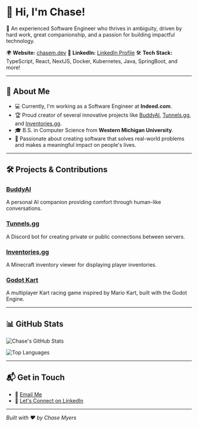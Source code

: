 # 👋 Hi, I'm Chase!

🎯 An experienced Software Engineer who thrives in ambiguity, driven by hard work, great companionship, and a passion for building impactful technology.

🌍 **Website:** [chasem.dev](https://chasem.dev)
💼 **LinkedIn:** [LinkedIn Profile](https://www.linkedin.com/in/chase-myers)
🛠 **Tech Stack:** TypeScript, React, NextJS, Docker, Kubernetes, Java, SpringBoot, and more!

---

## 🚀 About Me

- 💻 Currently, I'm working as a Software Engineer at **Indeed.com**.
- 🏆 Proud creator of several innovative projects like [BuddyAI](https://buddyai.org), [Tunnels.gg](https://tunnels.gg), and [Inventories.gg](https://inventories.chasem.dev).
- 🎓 B.S. in Computer Science from **Western Michigan University**.
- 🌟 Passionate about creating software that solves real-world problems and makes a meaningful impact on people's lives.

---

## 🛠️ Projects & Contributions

### [BuddyAI](https://buddyai.org)
A personal AI companion providing comfort through human-like conversations.

### [Tunnels.gg](https://tunnels.gg)
A Discord bot for creating private or public connections between servers.

### [Inventories.gg](https://inventories.chasem.dev)
A Minecraft inventory viewer for displaying player inventories.

### [Godot Kart](https://www.youtube.com/watch?v=example)
A multiplayer Kart racing game inspired by Mario Kart, built with the Godot Engine.

---

## 📊 GitHub Stats

![Chase's GitHub Stats](https://github-readme-stats.vercel.app/api?username=chasem-dev&show_icons=true&theme=radical)

![Top Languages](https://github-readme-stats.vercel.app/api/top-langs/?username=chasem-dev&layout=compact&theme=radical)

---

## 📬 Get in Touch

- 📨 [Email Me](mailto:your.email@domain.com)
- 💬 [Let's Connect on LinkedIn](https://www.linkedin.com/in/chase-myers)

---

*Built with ❤️ by Chase Myers*
